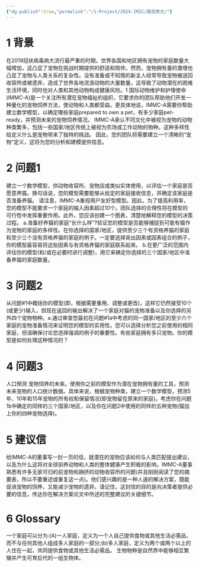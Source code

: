 ```yaml
---
{"dg-publish":true,"permalink":"/1-Project/2024-IM2C/题目原文/"}
---
```


# 1 背景
在2019冠状病毒病大流行最严重的时期，世界各国和地区拥有宠物的家庭数量大幅增加，这凸显了宠物在挑战时期提供的舒适和陪伴。然而，宠物拥有量的激增也凸显了宠物与人类关系的复杂性。没有准备或不知情的新主人经常导致宠物被送回收容所或被遗弃，造成了世界各地流浪动物的大量数量。这导致了动物潜在的困难生活环境，同时也对人类和其他动物构成健康风险。1
国际动物维护和护理使命(IMMC-A)是一个关注所有潜在宠物福祉的组织，它要求你的团队帮助他们开发一种量化的宠物饲养方法，使动物和人类都受益。更具体地说，IMMC-A需要你帮助建立数学模型，以确定哪些家庭prepared to own a pet，有多少家庭pet-ready，并预测未来的宠物饲养情况。
IMMC-A承认不同文化中被视为宠物的动物种类繁多，包括一些国家/地区传统上被视为农场或工作动物的物种。这种多样性给定义什么是宠物带来了独特的挑战。
因此，您的团队将需要建立一个清晰的“宠物”定义，这将为您的分析和建模提供信息。
# 2 问题1
建立一个数学模型，供动物收容所、宠物店或类似实体使用，以评估一个家庭是否愿意养猫。换句话说，您的模型需要能够从给定的家庭接收信息，并确定该家庭是否准备养猫。
请注意，IMMC-A重视用户友好型模型。因此，为了提高利用率，您的模型不能要求一个家庭的输入因素超过10个。团队选择的合理性将在模型的可行性中发挥重要作用。此外，您应该创建一个图表，清楚地解释您的模型的决策过程。
a.准备好养猫的家庭“长什么样”?验证您的模型是否能够捕捉到可能有猫作为宠物的家庭的多样性。在你选择的国家/地区，提供至少三个有资格养猫的家庭和至少三个没有资格养猫的家庭的例子。一定要选择突出因素或因素组合的例子，你的模型最容易将这些因素与有资格养猫的家庭联系起来。
b.在更广泛的范围内评估你的模型(和/或在必要时进行调整)，用它来确定你选择的三个国家/地区中准备养猫的家庭数量。
# 3 问题2
从问题#1中概括你的模型(即，根据需要重用、调整或更改)，这样它仍然接受10个(或更少)输入，但现在返回的输出解决了一个家庭对猫的宠物准备以及你选择的另外四个宠物物种。a.通过审查您最初在问题#1a中考虑的同一国家/地区的至少六个家庭的宠物准备情况来证明您的模型的实用性。您可以选择分析您之前使用的相同家庭，但请确保讨论您选择强调的例子的重要性。有些家庭拥有多只宠物。你的模型是如何处理这种情况的？
# 4 问题3
人口预测
宠物饲养的未来。使用你之前的模型作为潜在宠物拥有量的工具，预测未来宠物的人口统计数据。具体来说，根据宠物种类，建立一个数学模型，预测5年、10年和15年宠物的所有权和保留情况(即宠物留在原来的家庭)。考虑你在问题1b中确定的同样的三个国家/地区，以及你在问题2中使用的同样的五种宠物(猫加上你的四种宠物选择)。
# 5 建议信
给IMMC-A的董事写一封一页的信，就潜在的宠物应该如何与人类匹配提出建议，以及为什么这将对全球驯养动物和人类的整体健康产生积极的影响。IMMC-A董事熟悉有许多无家可归的前宠物和拥挤的动物收容所的问题(并且刚刚阅读了您的摘要表，所以不要重述或重复这一点)。他们感兴趣的是一种人道的解决方案，既能促进宠物的饲养，又能减少宠物的遗弃。请记住，这封信的目的是向决策者提供必要的信息，传达你在解决方案论文中所述的完整建议的关键细节。
# 6 Glossary
一个家庭可以分为:(A)一人家庭，定义为一个人自己提供食物或其他生活必需品，而不与任何其他人组成多人家庭的一部分;(b)多人家庭，定义为两个或两个以上的人住在一起，共同提供食物或其他生活必需品。
生物物种是自然界中能够相互繁殖并产生可育后代的一组生物体。
